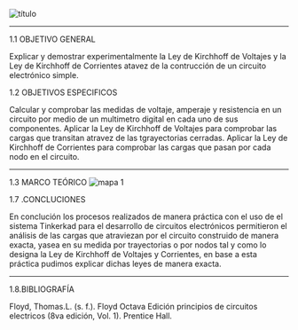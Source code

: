     
![título](https://user-images.githubusercontent.com/116821721/201950843-a891719c-5ffd-41e7-9088-83606266eb23.jpg)

---------------------------------------------------------------------------------------------
1.1 OBJETIVO GENERAL

Explicar y demostrar experimentalmente la Ley de Kirchhoff de Voltajes y la Ley de Kirchhoff de Corrientes atavez de la contrucción de un circuito electrónico simple.

1.2 OBJETIVOS ESPECIFICOS

Calcular y comprobar las medidas de voltaje, amperaje y resistencia en un circuito por medio de un multimetro digital en cada uno de sus componentes.
Aplicar la Ley de Kirchhoff de Voltajes para comprobar las cargas que transitan atravez de las tgrayectorias cerradas.
Aplicar la Ley de Kirchhoff de Corrientes para comprobar las cargas que pasan por cada nodo en el circuito.

------------------------------------------------------------------------------------------------------------------------------------------------
1.3 MARCO TEÓRICO
![mapa 1](https://user-images.githubusercontent.com/116821721/201953028-58472597-1763-4ac6-a3e8-46bb788f156e.jpg)

















































1.7 .CONCLUCIONES

En conclución los procesos realizados de manera práctica con el uso de el sistema Tinkerkad para el desarrollo de circuitos electrónicos permitieron el análisis de las cargas que atraviezan por el circuito construido de manera exacta, yasea en su medida por trayectorias o por nodos tal y como lo designa la Ley de Kirchhoff de Voltajes y Corrientes, en base a esta práctica pudimos explicar dichas leyes de manera exacta.

-------------------------------------------------------------------------------------------
1.8.BIBLIOGRAFÍA

Floyd, Thomas.L. (s. f.). Floyd Octava Edición principios de circuitos electricos (8va edición, Vol. 1). Prentice Hall.

